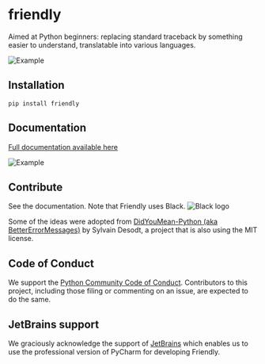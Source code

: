 # friendly
Aimed at Python beginners: replacing standard traceback by something easier to understand, translatable into various languages.

![Example](https://raw.githubusercontent.com/aroberge/friendly-traceback/master/why_1.png)

## Installation

```
pip install friendly
```

## Documentation


[Full documentation available here](https://aroberge.github.io/friendly-traceback-docs/docs/html/)

![Example](https://raw.githubusercontent.com/aroberge/friendly-traceback/master/explain.png)


## Contribute

See the documentation. Note that Friendly uses Black.
![Black logo](https://img.shields.io/badge/code%20style-black-000000.svg)

Some of the ideas were adopted from
[DidYouMean-Python (aka BetterErrorMessages)](https://github.com/SylvainDe/DidYouMean-Python)
by Sylvain Desodt, a project that is also using the MIT license.

## Code of Conduct

We support the
[Python Community Code of Conduct](https://www.python.org/psf/codeofconduct/).
Contributors to this project, including those filing or commenting on an issue,
are expected to do the same.


## JetBrains support

We graciously acknowledge the support of [JetBrains](
https://www.jetbrains.com/?from=friendly-traceback)
which enables us to use the professional version
of PyCharm for developing Friendly.
